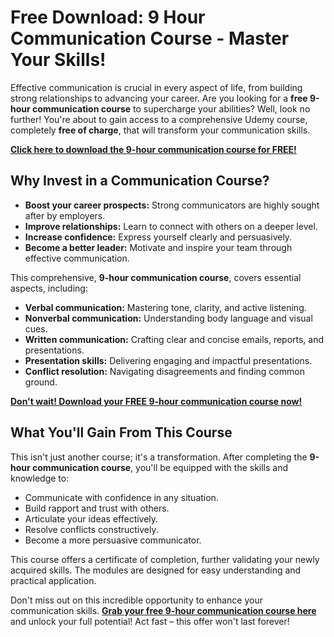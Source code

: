 # Free Download: 9 Hour Communication Course - Master Your Skills!

Effective communication is crucial in every aspect of life, from building strong relationships to advancing your career. Are you looking for a **free 9-hour communication course** to supercharge your abilities? Well, look no further! You're about to gain access to a comprehensive Udemy course, completely **free of charge**, that will transform your communication skills.

[**Click here to download the 9-hour communication course for FREE!**](https://udemywork.com/9-hour-communication-course)

## Why Invest in a Communication Course?

*   **Boost your career prospects:** Strong communicators are highly sought after by employers.
*   **Improve relationships:** Learn to connect with others on a deeper level.
*   **Increase confidence:** Express yourself clearly and persuasively.
*   **Become a better leader:** Motivate and inspire your team through effective communication.

This comprehensive, **9-hour communication course**, covers essential aspects, including:

*   **Verbal communication:** Mastering tone, clarity, and active listening.
*   **Nonverbal communication:** Understanding body language and visual cues.
*   **Written communication:** Crafting clear and concise emails, reports, and presentations.
*   **Presentation skills:** Delivering engaging and impactful presentations.
*   **Conflict resolution:** Navigating disagreements and finding common ground.

[**Don't wait! Download your FREE 9-hour communication course now!**](https://udemywork.com/9-hour-communication-course)

## What You'll Gain From This Course

This isn't just another course; it's a transformation. After completing the **9-hour communication course**, you'll be equipped with the skills and knowledge to:

*   Communicate with confidence in any situation.
*   Build rapport and trust with others.
*   Articulate your ideas effectively.
*   Resolve conflicts constructively.
*   Become a more persuasive communicator.

This course offers a certificate of completion, further validating your newly acquired skills. The modules are designed for easy understanding and practical application.

Don't miss out on this incredible opportunity to enhance your communication skills. **[Grab your free 9-hour communication course here](https://udemywork.com/9-hour-communication-course)** and unlock your full potential! Act fast – this offer won't last forever!

